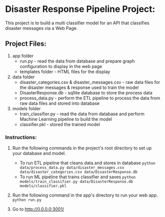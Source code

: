 # Disaster Response Pipeline Project:
 This project is to build a multi classifier model for an API that classifies disaster messages via a Web Page.

## Project Files: 
1. app folder
	- run.py - read the data from database and prepare graph configuration to display in the web page
    - templates folder - HTML files for the display
2. data folder
	- disaster_categories.csv & disaster_messages.csv - raw data files for the disaster messages & response used to train the model
	- DisasterResponse.db - sqllite database to store the process data
    - process_data.py - perform the ETL pipeline to process the data from raw data files and stored into database
3. models folder
	- train_classifier.py - read the data from database and perform Machine Learning pipeline to build the model
    - classifier.pkl - stored the trained model

### Instructions:
1. Run the following commands in the project's root directory to set up your database and model.

    - To run ETL pipeline that cleans data and stores in database
        `python data/process_data.py data/disaster_messages.csv data/disaster_categories.csv data/DisasterResponse.db`
    - To run ML pipeline that trains classifier and saves
        `python models/train_classifier.py data/DisasterResponse.db models/classifier.pkl`

2. Run the following command in the app's directory to run your web app.
    `python run.py`

3. Go to http://0.0.0.0:3001/
